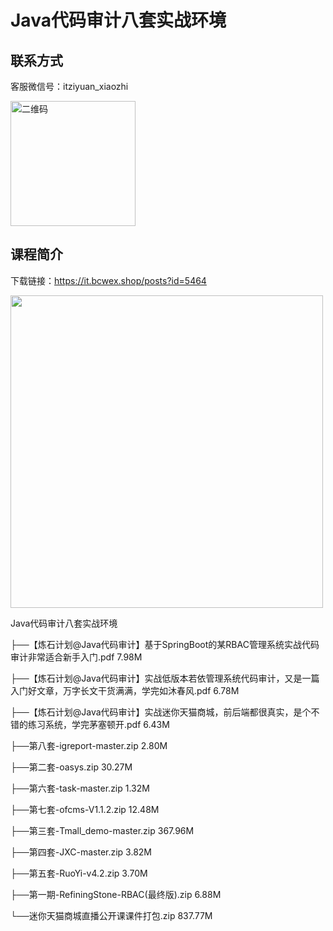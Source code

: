 # Java代码审计八套实战环境

## 联系方式

客服微信号：itziyuan_xiaozhi

<img src="https://ziyuanyun.oss-cn-guangzhou.aliyuncs.com/common/20240614073449/666b82192834a.jpg" width="200" height="200" alt="二维码">

## 课程简介

下载链接：https://it.bcwex.shop/posts?id=5464

<img src="https://ziyuanyun.oss-cn-guangzhou.aliyuncs.com/yun/20241201162245/674c1cd561f2b.jpg" width="500" alt="">

  Java代码审计八套实战环境



 ├──【炼石计划@Java代码审计】基于SpringBoot的某RBAC管理系统实战代码审计非常适合新手入门.pdf 7.98M

 ├──【炼石计划@Java代码审计】实战低版本若依管理系统代码审计，又是一篇入门好文章，万字长文干货满满，学完如沐春风.pdf 6.78M

 ├──【炼石计划@Java代码审计】实战迷你天猫商城，前后端都很真实，是个不错的练习系统，学完茅塞顿开.pdf 6.43M

 ├──第八套-igreport-master.zip 2.80M

 ├──第二套-oasys.zip 30.27M

 ├──第六套-task-master.zip 1.32M

 ├──第七套-ofcms-V1.1.2.zip 12.48M

 ├──第三套-Tmall_demo-master.zip 367.96M

 ├──第四套-JXC-master.zip 3.82M

 ├──第五套-RuoYi-v4.2.zip 3.70M

 ├──第一期-RefiningStone-RBAC(最终版).zip 6.88M

 └──迷你天猫商城直播公开课课件打包.zip 837.77M

  